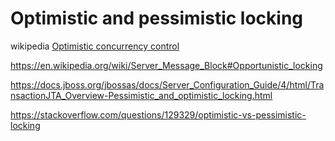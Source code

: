 

# Optimistic and pessimistic locking

wikipedia [Optimistic concurrency control](https://en.wikipedia.org/wiki/Optimistic_concurrency_control)



https://en.wikipedia.org/wiki/Server_Message_Block#Opportunistic_locking



https://docs.jboss.org/jbossas/docs/Server_Configuration_Guide/4/html/TransactionJTA_Overview-Pessimistic_and_optimistic_locking.html



https://stackoverflow.com/questions/129329/optimistic-vs-pessimistic-locking

